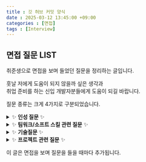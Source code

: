 ```yaml
---
title : 깃 허브 커밋 양식
date : 2025-03-12 13:45:00 +09:00
categories : [면접]
tags : [Interview]
---
```


## 면접 질문 LIST

취준생으로 면접을 보며 들었던 질문을 정리하는 글입니다.<br>

훗날 저에게 도움이 되지 않을까 싶은 생각과<br>
취업 준비를 하는 신입 개발자분들에게 도움이 되길 바랍니다.

질문 종류는 크게 4가지로 구분되었습니다.

<!-- 인성 질문 -->
<details>
  <summary>✨ <strong>인성 질문</strong> ✨</summary>
  <div markdown="1">
    <ul>
      <li>자기소개</li>
      <li>지원동기</li>
      <li>지원한 회사 정보</li>
      <li>성격의 장·단점</li>
      <li>끈기에 대한 견해</li>
      <li>가족 구성원</li>
      <li>희망연봉에 대한 생각</li>
      <li>정보 처리 기사 자격증을 따지 않은 이유</li>
    </ul>
  </div>
</details>


<details>
  <summary>✨ <strong>팀워크/소프트 스킬 관련 질문</strong> ✨</summary>
<div markdown="1">
    <ul>
      <li>장기간 지방 출장에 대한 견해</li>
      <li>팀 프로젝트 중에 발생한 문제와 해결방법</li>
    </ul>
</div>
</details>

<details>
  <summary>✨ <strong>기술질문</strong> ✨</summary>
<div markdown="1">
    <ul>
      <li>IntelliJ를 주로 사용한 이유 </li>
      <li>프로젝트 개발 5단계에서 제일 중요하다 생각하는 단계와 이유</li>
      <li>큐와 스택의 차이</li>
      <li>트랜잭션이 무엇인지</li>
      <li>오버로딩과 오버라이딩 차이</li>
      <li>객체 지향 언어의 특징</li>
      <li>프레임워크와 라이브러리 차이</li>
      <li>REST API 정의</li>
      <li>DB 튜닝 경험</li>
    </ul>
</div>
</details>

<details>
  <summary>✨ <strong>프로젝트 관련 질문</strong> ✨</summary>
<div markdown="1">
    <ul>
      <li>프로젝트를 간단히 소개하고, 맡은 역할에 대해 설명</li>
      <li>프로젝트를 하면서 힘들었던 부분</li>
    </ul>
</div>
</details>

이 글은 면접을 보며 질문을 들을 때마다 추가됩니다. 

